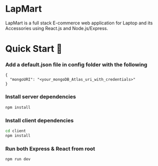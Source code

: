 # LapMart
LapMart is a full stack E-commerce web application for Laptop and its Accessories using React.js and Node.js/Express.

# Quick Start 🚀

### Add a default.json file in config folder with the following

```
{
  "mongoURI": "<your_mongoDB_Atlas_uri_with_credentials>"
}
```

### Install server dependencies

```bash
npm install
```

### Install client dependencies

```bash
cd client
npm install
```

### Run both Express & React from root

```bash
npm run dev

